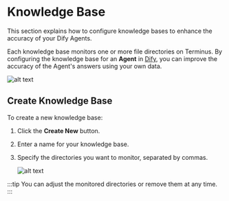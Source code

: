 # Knowledge Base

This section explains how to configure knowledge bases to enhance the accuracy of your Dify Agents.

Each knowledge base monitors one or more file directories on Terminus. By configuring the knowledge base for an **Agent** in [Dify](../dify.md), you can improve the accuracy of the Agent's answers using your own data.

![alt text](/images/how-to/terminus/knowledge_base.png)

## Create Knowledge Base

To create a new knowledge base:

1. Click the **Create New** button.
2. Enter a name for your knowledge base.
3. Specify the directories you want to monitor, separated by commas.
   
    ![alt text](/images/how-to/terminus/knowledge_create_new.png)

:::tip
You can adjust the monitored directories or remove them at any time.
:::
